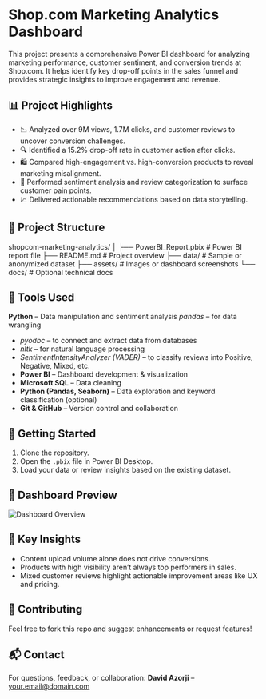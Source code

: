 # Shop.com Marketing Analytics Dashboard

This project presents a comprehensive Power BI dashboard for analyzing marketing performance, customer sentiment, and conversion trends at Shop.com. It helps identify key drop-off points in the sales funnel and provides strategic insights to improve engagement and revenue.

## 📊 Project Highlights

- 📉 Analyzed over 9M views, 1.7M clicks, and customer reviews to uncover conversion challenges.
- 🔍 Identified a 15.2% drop-off rate in customer action after clicks.
- 🛍️ Compared high-engagement vs. high-conversion products to reveal marketing misalignment.
- 💬 Performed sentiment analysis and review categorization to surface customer pain points.
- 📈 Delivered actionable recommendations based on data storytelling.

## 📁 Project Structure
shopcom-marketing-analytics/
│
├── PowerBI_Report.pbix # Power BI report file
├── README.md # Project overview
├── data/ # Sample or anonymized dataset
├── assets/ # Images or dashboard screenshots
└── docs/ # Optional technical docs

## 🧰 Tools Used
**Python** – Data manipulation and sentiment analysis
 *pandas* – for data wrangling
- *pyodbc* – to connect and extract data from databases
- *nltk* – for natural language processing
- *SentimentIntensityAnalyzer (VADER)* – to classify reviews into Positive, Negative, Mixed, etc.
- **Power BI** – Dashboard development & visualization
- **Microsoft SQL** – Data cleaning
- **Python (Pandas, Seaborn)** – Data exploration and keyword classification (optional)
- **Git & GitHub** – Version control and collaboration

## 🚀 Getting Started

1. Clone the repository.
2. Open the `.pbix` file in Power BI Desktop.
3. Load your data or review insights based on the existing dataset.

## 📸 Dashboard Preview

![Dashboard Overview](assets/dashboard_overview.png)

## 📌 Key Insights

- Content upload volume alone does not drive conversions.
- Products with high visibility aren’t always top performers in sales.
- Mixed customer reviews highlight actionable improvement areas like UX and pricing.

## 🤝 Contributing

Feel free to fork this repo and suggest enhancements or request features!

## 📬 Contact

For questions, feedback, or collaboration:
**David Azorji** – [your.email@domain.com](mailto:your.email@domain.com)
